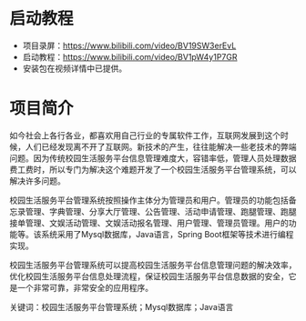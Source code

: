# 启动教程

- 项目录屏：https://www.bilibili.com/video/BV19SW3erEvL
- 启动教程：https://www.bilibili.com/video/BV1pW4y1P7GR
- 安装包在视频详情中已提供。

# 项目简介
如今社会上各行各业，都喜欢用自己行业的专属软件工作，互联网发展到这个时候，人们已经发现离不开了互联网。新技术的产生，往往能解决一些老技术的弊端问题。因为传统校园生活服务平台信息管理难度大，容错率低，管理人员处理数据费工费时，所以专门为解决这个难题开发了一个校园生活服务平台管理系统，可以解决许多问题。

校园生活服务平台管理系统按照操作主体分为管理员和用户。管理员的功能包括备忘录管理、字典管理、分享大厅管理、公告管理、活动申请管理、跑腿管理、跑腿接单管理、文娱活动管理、文娱活动报名管理、用户管理、管理员管理。用户的功能等。该系统采用了Mysql数据库，Java语言，Spring Boot框架等技术进行编程实现。

校园生活服务平台管理系统可以提高校园生活服务平台信息管理问题的解决效率，优化校园生活服务平台信息处理流程，保证校园生活服务平台信息数据的安全，它是一个非常可靠，非常安全的应用程序。

关键词：校园生活服务平台管理系统；Mysql数据库；Java语言

